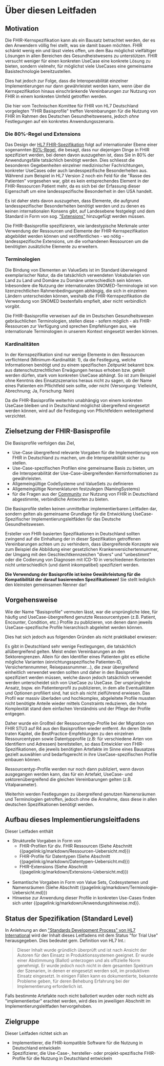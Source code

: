# Über diesen Leitfaden

## Motivation
Die FHIR-Kernspezifikation kann als ein Bausatz betrachtet werden, der es den Anwendern völlig frei stellt, was sie damit bauen möchten. FHIR schänkt wenig ein und lässt vieles offen, um dem Bau möglichst vielfältiger Lösungen in allen Bereichen des Gesundheistwesens zu unterstützen.
FHIR versucht weniger für einen konkreten UseCase eine konkrete Lösung zu bieten, sondern vielmehr, für möglichst viele UseCases eine gemeinsame Basistechnologie bereitzustellen.

Dies hat jedoch zur Folge, dass die Interoperabilität einzelner Implementierungen nur dann gewährleistet werden kann, wenn über die Kernspezifikation hinaus einschränkende Vereinbarungen zur Nutzung von FHIR in einem konkreten Umfeld getroffen werden.

Die hier vom Technischen Komittee für FHIR von HL7 Deutschland vorgelegten "FHIR Basisprofile" treffen Vereinbarungen für die Nutzung von FHIR im Rahmen des Deutschen Gesundheitswesens, jedoch *ohne* Festlegungen auf ein konkretes Anwendungsszenario.

### Die 80%-Regel und Extensions
Das Design der [HL7 FHIR-Spezifikation](http://hl7.org/fhir/) folgt auf internationaler Ebene einer sogenannten [80%-Regel](http://www.healthintersections.com.au/?p=1924), die besagt, dass nur diejenigen Dinge in FHIR spezifiziert werden, bei denen davon auszugehen ist, dass Sie in 80% der Anwendungsfälle tatsächlich benötigt werden. Dies schliesst die besonderen Gegebenheiten einzelner medizinischer Fachrichtungen, konkreter UseCases oder auch landesspezifische Besonderheiten aus. 
Während zum Beispiel in HL7 Version 2 noch ein Feld für die "Rasse des Patienten" vorgesehen war, gibt es kein entsprechendes Element in der FHIR-Ressourcen Patient mehr, da es sich bei der Erfassung dieser Eigenschaft um eine landesspezifische Besonderheit in den USA handelt.

Es ist daher stets davon auszugehen, dass Elemente, die aufgrund landesspezifischer Besonderheiten benötigt werden und zu denen es keinen internationalen Konsens gibt, auf Landesebene festgelegt und dem Standard in Form von sog. ["Extensions"](http://hl7.org/fhir/extensibility.html) hinzugefügt werden müssen.

Die FHIR-Basisprofile spezifizieren, wie landestypische Merkmale unter Verwendung der Ressourcen und Elemente der FHIR-Kernspezifikation abgebildet werden können und veröffentlichen - wo nötig - landesspezifische Extensions, um die vorhandenen Ressourcen um die benötigten zusätzliche Elemente zu erweitern.

### Terminologien
Die Bindung von Elementen an ValueSets ist im Standard überwiegend exemplarischer Natur, da die tatsächlich verwendeten Vokabularien von Land zu Land und Domäne zu Domäne unterschiedlich sein können. Inbesondere die Nutzung der internationalen SNOMED-Terminologie ist von lizenzrechtlichen Rahmenbedingungen abhängig, die sich in einzelnen Ländern unterscheiden können, weshalb die FHIR-Kernspezifikation die Verwendung von SNOMED bestenfalls empfielt, aber nicht verbindlich vorgibt.

Die FHIR-Basisprofile verweisen auf die im Deutschen Gesundheitswesen gebräuchlichen Terminologien, stellen diese - sofern möglich - als FHIR-Ressourcen zur Verfügung und sprechen Empfehlungen aus, wie internationale Terminologien in unserem Kontext eingesetzt werden können.

### Kardinalitäten
In der Kernspezifikation sind nur wenige Elemente in den Ressourcen verflichtend (Minimum-Kardinalität: 1), da die Festlegung, welche Informationen benötigt und zu einem spezifischen Zeitpunkt bekannt bzw. aus datenschutzrechtlichen Erwägungen heraus erhoben bzw. geteilt werden dürfen, stark vom konkreten UseCase abhängt. So ist zum Beispiel ohne Kenntnis des Einsatzszenarios heraus nicht zu sagen, ob der Name eines Patienten ein Pflichtfeld sein sollte, oder nicht (Versorgung: Vielleicht, Abrechnung; Ja, Forschung: Nein)

Da die FHIR-Basisprofile weiterhin unabhängig von einem konkreten UseCase bleiben und in Deutschland möglichst übergreifend eingesetzt werden können, wird auf die Festlegung von Pflichtfeldern weitestgehend verzichtet.

## Zielsetzung der FHIR-Basisprofile

Die Basisprofile verfolgen das Ziel, 
- Use-Case übergreifend relevante Vorgaben für die Implementierung von FHIR in Deutschland zu machen, um die Interoperabilität sicher zu stellen.
- Use-Case-spezifischen Profilen eine gemeinsame Basis zu bieten, um die Interoperabilität der Use-Case-übergreifenden Kerninformationen zu gewährleisten.
- Allgemeingültige CodeSysteme und ValueSets zu definieren
- Allgemeingültige Nomenklaturen festzulegen (NamingSystems)
- für die Fragen aus der [Community](https://chat.fhir.org/#narrow/stream/179183-german-.28d-a-ch.29) zur Nutzung von FHIR in Deutschland abgestimmte, verbindliche Antworten zu bieten.

Die Basisprofile stellen keinen unmittelbar implementierbaren Leitfaden dar, sondern gelten als gemeinsame Grundlage für die Entwicklung UseCase-Spezifischer Implementierungsleitfäden für das Deutsche Gesundheitswesen.

Ersteller von FHIR-basierten Spezifikationen in Deutschland sollten zwingend auf die Einhaltung der in dieser Spezifikation getroffenen Vereinbarungen achten um zu verhindern, dass übergreifende Konzepte wie zum Beispiel die Abbildung einer gesetzlichen Krankenversichertennummer, der Umgang mit den Geschlechtkennzeichen "divers" und "unbestimmt" oder die Codierung von Diagnosen mit ICD-10 in verschiedenen Kontexten nicht unterschiedlich (und damit inkompatibel) spezifiziert werden.

**Die Verwendung der Basisprofile ist keine Gewährleistung für die Kompatibilität der darauf basierenden Spezifikationen!** Sie stellt lediglich den kleinsten gemeinsamen Nenner dar!

## Vorgehensweise

Wie der Name "Basisprofile" vermuten lässt, war die ursprüngliche Idee, für häufig und UseCase-übergreifend genutzte Ressourcentypen (z.B. Patient, Encounter, Condition, etc.) Profile zu publizieren, von denen dann jeweils UseCase-spezifische Profile hierarchisch abgeleitet werden können.

Dies hat sich jedoch aus folgenden Gründen als nicht praktikabel erwiesen:

Es gibt in Deutschland sehr wenige Festlegungen, die tatsächlich allübergreifend gelten. Meist enden Vereinbarungen an den Sektorengrenzen.
Allein für den Identifier eines Patienten gibt es etliche mögliche Varianten (einrichtungsspezifische Patienten-ID, Versichertennummer, Reisepassnummer...), die zwar übergreifend einheitlich verwendet werden sollten und daher in den Basisprofile spezifiziert werden müssen, welche davon jedoch tatsächlich verwendet werden unterscheidet sich von UseCase zu UseCase. 
Der ursprüngliche Ansatz, bspw. ein Patientenprofil zu publizieren, in dem alle Eventualitäten und Optionen profiliert sind, hat sich als nicht zielführend erwiesen. Das Profil war massiv überladen und hochkomplex, abgeleitete Profile mussten nicht benötigte Anteile wieder mittels Constraints reduzieren, die hohe Komplexität stand dem einfachen Verständnis und der Pflege der Profile entgegen. 

Daher wurde ein Großteil der Ressourcentyp-Profile bei der Migration von FHIR STU3 auf R4 aus den Basisprofilen wieder entfernt. An deren Stelle traten Kapitel, die BestPractice-Empfehlungen zu den einzelnen Ressourcentypen sowie Datentypprofile (z.B: für verschiedene Arten von Identifiern und Adressen) bereitstellen, so dass Entwickler von FHIR-Spezifikationen, die jeweils benötigten Artefakte im Sinne eines Bausatzes gezielt auswählen und bedarfsgerecht in ihre UseCase-spezifischen Profile einbauen können.

Ressourcentyp-Profile werden nur noch dann publiziert, wenn davon ausgegangen werden kann, das für ein Artefakt, UseCase- und sektorenübergreifend die gleichen Vereinbarungen gelten (z.B. Vitalparameter).

Weiterhin werden Festlegungen zu übergreifend genutzen Namensräumen und Terminologien getroffen, jedoch ohne die Annahme, dass diese in allen deutschen Spezifikationen benötigt werden.

## Aufbau dieses Implementierungsleitfadens

Dieser Leitfaden enthält
* Strukturelle Vorgaben in Form von 
    - FHIR-Profilen für div. FHIR Ressourcen (Siehe Abschnitt {{pagelink:ig/markdown/Ressourcen-Uebersicht.md}})
    - FHIR-Profile für Datentypen (Siehe Abschnitt {{pagelink:ig/markdown/Datentypen-Uebersicht.md}})
    - FHIR-Extensions (Siehe Abschnitt {{pagelink:ig/markdown/Extensions-Uebersicht.md}})
<br><br>
* Semantische Vorgaben in Form von Value Sets, Codesystemen und Namensräumen (Siehe Abschnitt {{pagelink:ig/markdown/Terminologie-Uebersicht.md}})
* Hinweise zur Anwendung dieser Profile in konkreten Use-Cases finden sich unter {{pagelink:ig/markdown/Anwendungshinweise.md}}.

## Status der Spezifikation (Standard Level)

In Anlehnung an den ["Standards Development Process" von HL7 International](https://www.hl7.org/fhir/versions.html#std-process) wird der Inhalt dieses Leitfadens mit dem Status "for Trial Use" herausgegeben. Dies bedeutet gem. Definition von HL7 Int.:

> Dieser Inhalt wurde gründlich überprüft und ist nach Ansicht der Autoren für den Einsatz in Produktionssystemen geeignet. 
> Er wurde einer Abstimmung (Ballot) unterzogen und als offizielle Norm genehmigt. 
> Er wurde jedoch noch nicht in dem gesamten Spektrum der Szenarien, in denen er eingesetzt werden soll, im produktiven Einsatz eingesetzt. 
> In einigen Fällen kann es dokumentierte, bekannte Probleme geben, für deren Behebung Erfahrung bei der Implementierung erforderlich ist.

Falls bestimmte Artefakte noch nicht ballotiert wurden oder noch nicht als "implementierbar" erachtet werden, wird dies im jeweiligen Abschnitt im Implementierungsleitfaden hervorgehoben.

## Zielgruppe

Dieser Leitfaden richtet sich an
 -  Implementierer, die FHIR-kompatible Software für die Nutzung in Deutschland entwickeln
 -  Spezifizierer, die Use-Case-, hersteller- oder projekt-spezifische FHIR-Profile für die Nutzung in Deutschland entwickeln

